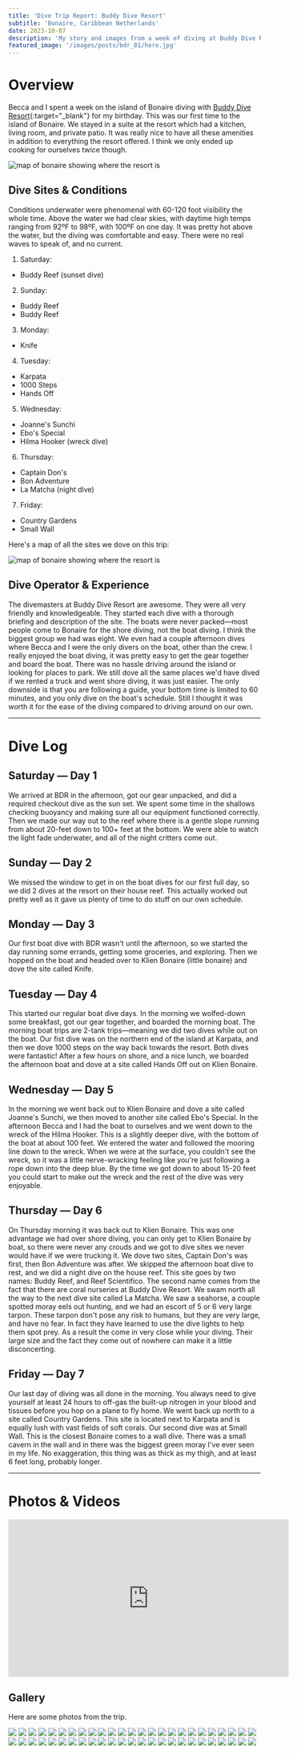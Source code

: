 ```yaml
---
title: 'Dive Trip Report: Buddy Dive Resort'
subtitle: 'Bonaire, Caribbean Netherlands'
date: 2023-10-07
description: 'My story and images from a week of diving at Buddy Dive Resort on the island of Bonaire.'
featured_image: '/images/posts/bdr_01/hero.jpg'
---
```


# Overview

Becca and I spent a week on the island of Bonaire diving with [Buddy Dive Resort](https://buddydive.com){:target="_blank"} for my birthday. This was our first time to the island of Bonaire. We stayed in a suite at the resort which had a kitchen, living room, and private patio. It was really nice to have all these amenities in addition to everything the resort offered. I think we only ended up cooking for ourselves twice though.

![map of bonaire showing where the resort is](/images/posts/bdr_01/bdr_map.png)

## Dive Sites & Conditions

Conditions underwater were phenomenal with 60-120 foot visibility the whole time. Above the water we had clear skies, with daytime high temps ranging from 92ºF to 98ºF, with 100ºF on one day. It was pretty hot above the water, but the diving was comfortable and easy. There were no real waves to speak of, and no current.

1. Saturday:
  * Buddy Reef (sunset dive)
2. Sunday:
  * Buddy Reef
  * Buddy Reef
3. Monday:
  * Knife
4. Tuesday:
  * Karpata
  * 1000 Steps
  * Hands Off
5. Wednesday:
  * Joanne's Sunchi
  * Ebo's Special
  * Hilma Hooker (wreck dive)
6. Thursday:
  * Captain Don's
  * Bon Adventure
  * La Matcha (night dive)
7. Friday:
  * Country Gardens
  * Small Wall

Here's a map of all the sites we dove on this trip:

![map of bonaire showing where the resort is](/images/posts/bdr_01/dive_sites_map.png)

## Dive Operator & Experience

The divemasters at Buddy Dive Resort are awesome. They were all very friendly and knowledgeable. They started each dive with a thorough briefing and description of the site. The boats were never packed—most people come to Bonaire for the shore diving, not the boat diving. I think the biggest group we had was eight. We even had a couple afternoon dives where Becca and I were the only divers on the boat, other than the crew. I really enjoyed the boat diving, it was pretty easy to get the gear together and board the boat. There was no hassle driving around the island or looking for places to park. We still dove all the same places we'd have dived if we rented a truck and went shore diving, it was just easier. The only downside is that you are following a guide, your bottom time is limited to 60 minutes, and you only dive on the boat's schedule. Still I thought it was worth it for the ease of the diving compared to driving around on our own.

---

# Dive Log

## Saturday — Day 1

We arrived at BDR in the afternoon, got our gear unpacked, and did a required checkout dive as the sun set. We spent some time in the shallows checking buoyancy and making sure all our equipment functioned correctly. Then we made our way out to the reef where there is a gentle slope running from about 20-feet down to 100+ feet at the bottom. We were able to watch the light fade underwater, and all of the night critters come out.

## Sunday — Day 2

We missed the window to get in on the boat dives for our first full day, so we did 2 dives at the resort on their house reef. This actually worked out pretty well as it gave us plenty of time to do stuff on our own schedule.

## Monday — Day 3

Our first boat dive with BDR wasn't until the afternoon, so we started the day running some errands, getting some groceries, and exploring. Then we hopped on the boat and headed over to Klien Bonaire (little bonaire) and dove the site called Knife.

## Tuesday — Day 4

This started our regular boat dive days. In the morning we wolfed-down some breakfast, got our gear together, and boarded the morning boat. The morning boat trips are 2-tank trips—meaning we did two dives while out on the boat. Our fist dive was on the northern end of the island at Karpata, and then we dove 1000 steps on the way back towards the resort. Both dives were fantastic! After a few hours on shore, and a nice lunch, we boarded the afternoon boat and dove at a site called Hands Off out on Klien Bonaire.

## Wednesday — Day 5

In the morning we went back out to Klien Bonaire and dove a site called Joanne's Sunchi, we then moved to another site called Ebo's Special. In the afternoon Becca and I had the boat to ourselves and we went down to the wreck of the Hilma Hooker. This is a slightly deeper dive, with the bottom of the boat at about 100 feet. We entered the water and followed the mooring line down to the wreck. When we were at the surface, you couldn't see the wreck, so it was a little nerve-wracking feeling like you're just following a rope down into the deep blue. By the time we got down to about 15-20 feet you could start to make out the wreck and the rest of the dive was very enjoyable.

## Thursday — Day 6

On Thursday morning it was back out to Klien Bonaire. This was one advantage we had over shore diving, you can only get to Klien Bonaire by boat, so there were never any crouds and we got to dive sites we never would have if we were trucking it. We dove two sites, Captain Don's was first, then Bon Adventure was after. We skipped the afternoon boat dive to rest, and we did a night dive on the house reef. This site goes by two names: Buddy Reef, and Reef Scientifico. The second name comes from the fact that there are coral nurseries at Buddy Dive Resort. We swam north all the way to the next dive site called La Matcha. We saw a seahorse, a couple spotted moray eels out hunting, and we had an escort of 5 or 6 very large tarpon. These tarpon don't pose any risk to humans, but they are very large, and have no fear. In fact they have learned to use the dive lights to help them spot prey. As a result the come in very close while your diving. Their large size and the fact they come out of nowhere can make it a little disconcerting.

## Friday — Day 7

Our last day of diving was all done in the morning. You always need to give yourself at least 24 hours to off-gas the built-up nitrogen in your blood and tissues before you hop on a plane to fly home. We went back up north to a site called Country Gardens. This site is located next to Karpata and is equally lush with vast fields of soft corals. Our second dive was at Small Wall. This is the closest Bonaire comes to a wall dive. There was a small cavern in the wall and in there was the biggest green moray I've ever seen in my life. No exaggeration, this thing was as thick as my thigh, and at least 6 feet long, probably longer.

---

# Photos & Videos

<iframe width="560" height="315" src="https://www.youtube-nocookie.com/embed/XQ8YaMUSOwY?si=7qbi2CVw9Bx46uRh" title="YouTube video player" frameborder="0" allow="accelerometer; autoplay; clipboard-write; encrypted-media; gyroscope; picture-in-picture; web-share" allowfullscreen></iframe>

## Gallery

Here are some photos from the trip.

<div class="gallery" data-columns="4">
    <img src="/images/posts/bdr_01/IMG_3923.jpg">
    <img src="/images/posts/bdr_01/IMG_3929.jpg">
    <img src="/images/posts/bdr_01/IMG_3930.jpg">
    <img src="/images/posts/bdr_01/IMG_3956.jpg">
    <img src="/images/posts/bdr_01/IMG_3965.jpg">
    <img src="/images/posts/bdr_01/IMG_3969.jpg">
    <img src="/images/posts/bdr_01/IMG_3974.jpg">
    <img src="/images/posts/bdr_01/IMG_3975.jpg">
    <img src="/images/posts/bdr_01/IMG_3980.jpg">
    <img src="/images/posts/bdr_01/IMG_3983.jpg">
    <img src="/images/posts/bdr_01/IMG_3987.jpg">
    <img src="/images/posts/bdr_01/IMG_3989.jpg">
    <img src="/images/posts/bdr_01/IMG_3995.jpg">
    <img src="/images/posts/bdr_01/IMG_4003.jpg">
    <img src="/images/posts/bdr_01/IMG_4024.jpg">
    <img src="/images/posts/bdr_01/IMG_4030.jpg">
    <img src="/images/posts/bdr_01/IMG_4033.jpg">
    <img src="/images/posts/bdr_01/IMG_4040.jpg">
    <img src="/images/posts/bdr_01/IMG_4041.jpg">
    <img src="/images/posts/bdr_01/IMG_4062.jpg">
    <img src="/images/posts/bdr_01/IMG_4069.jpg">
    <img src="/images/posts/bdr_01/IMG_4084.jpg">
    <img src="/images/posts/bdr_01/IMG_4092.jpg">
    <img src="/images/posts/bdr_01/IMG_4113.jpg">
    <img src="/images/posts/bdr_01/IMG_4136.jpg">
    <img src="/images/posts/bdr_01/IMG_4137.jpg">
    <img src="/images/posts/bdr_01/IMG_4138.jpg">
    <img src="/images/posts/bdr_01/IMG_4140.jpg">
    <img src="/images/posts/bdr_01/IMG_4142.jpg">
    <img src="/images/posts/bdr_01/IMG_4145.jpg">
    <img src="/images/posts/bdr_01/IMG_4146.jpg">
    <img src="/images/posts/bdr_01/IMG_4148.jpg">
    <img src="/images/posts/bdr_01/IMG_4152.jpg">
    <img src="/images/posts/bdr_01/IMG_4155.jpg">
    <img src="/images/posts/bdr_01/IMG_4173.jpg">
    <img src="/images/posts/bdr_01/IMG_4188.jpg">
    <img src="/images/posts/bdr_01/IMG_4201.jpg">
    <img src="/images/posts/bdr_01/IMG_4216.jpg">
    <img src="/images/posts/bdr_01/IMG_4218.jpg">
    <img src="/images/posts/bdr_01/IMG_4239.jpg">
    <img src="/images/posts/bdr_01/IMG_4244.jpg">
    <img src="/images/posts/bdr_01/IMG_4251.jpg">
    <img src="/images/posts/bdr_01/IMG_4262.jpg">
    <img src="/images/posts/bdr_01/IMG_4266.jpg">
    <img src="/images/posts/bdr_01/IMG_4330.jpg">
    <img src="/images/posts/bdr_01/IMG_4331.jpg">
    <img src="/images/posts/bdr_01/IMG_4356.jpg">
    <img src="/images/posts/bdr_01/IMG_4374.jpg">
    <img src="/images/posts/bdr_01/IMG_5356.jpg">
    <img src="/images/posts/bdr_01/IMG_5488.jpg">
</div>
